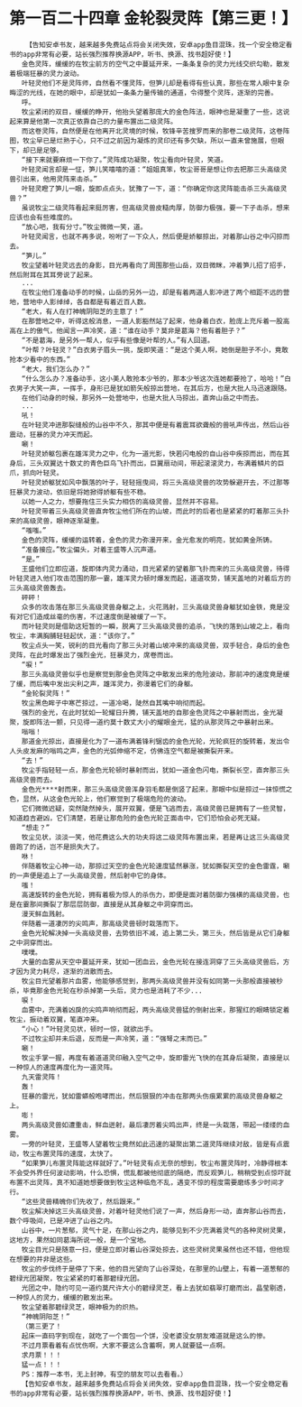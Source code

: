 # 第一百二十四章 金轮裂灵阵【第三更！】
        【告知安卓书友，越来越多免费站点将会关闭失效，安卓app鱼目混珠，找一个安全稳定看书的app非常有必要，站长强烈推荐换源APP，听书、换源、找书超好使！】
       金色灵阵，缓缓的在牧尘前方的空气之中蔓延开来，一条条复杂的灵力光线交织勾勒，散发着极端狂暴的灵力波动。
       叶轻灵他们不是灵阵师，自然看不懂灵阵，但笋儿却是看得有些认真，那些在常人眼中复杂晦涩的光线，在她的眼中，却是犹如一条条力量传输的通道，令得整个灵阵，逐渐的完善。
       呼。
       牧尘紧闭的双目，缓缓的睁开，他抬头望着那庞大的金色阵法，眼神也是凝重了一些，这说起来算是他第一次真正依靠自己的力量布置出二级灵阵。
       而这卷灵阵，自然便是在他离开北灵境的时候，牧锋辛苦搜罗而来的那卷二级灵阵，这卷阵图，牧尘早已是烂熟于心，只不过之前因为凝炼的灵印还有多欠缺，所以一直未曾施展，但眼下，却已是足够。
       “接下来就要麻烦一下你了。”灵阵成功凝聚，牧尘看向叶轻灵，笑道。
       叶轻灵闻言却是一怔，笋儿笑嘻嘻的道：“姐姐真笨，牧尘哥哥是想让你去把那三头高级灵兽引出来，他用灵阵来击杀。”
       叶轻灵瞪了笋儿一眼，旋即点点头，犹豫了一下，道：“你确定你这灵阵能击杀三头高级灵兽？”
       虽说牧尘二级灵阵看起来挺厉害，但高级灵兽皮糙肉厚，防御力极强，要一下子击杀，想来应该也会有些难度的。
       “放心吧，我有分寸。”牧尘微微一笑，道。
       叶轻灵闻言，也就不再多说，吩咐了一下众人，然后便是娇躯掠出，对着那山谷之中闪掠而去。
       “笋儿。”
       牧尘望着叶轻灵远去的身影，目光再看向了周围那些山岳，双目微眯，冲着笋儿招了招手，然后附耳在其耳旁说了起来。
       ...
       在牧尘他们准备动手的时候，山岳的另外一边，却是有着两道人影冲进了两个相距不远的营地，营地中人影绰绰，各自都是有着近百人数。
       “老大，有人在打神魄阴阳芝的主意了！”
       在那营地之中，听得这般消息，一道人影豁然站了起来，他身着白衣，脸庞上充斥着一股高高在上的傲气，他闻言一声冷笑，道：“谁在动手？莫非是葛海？他有着胆子？”
       “不是葛海，是另外一帮人，似乎有些像是叶帮的人。”有人回道。
       “叶帮？叶轻灵？”白衣男子眉头一挑，旋即笑道：“是这个美人啊，她倒是胆子不小，竟敢抢本少看中的东西。”
       “老大，我们怎么办？”
       “什么怎么办？准备动手，这小美人敢抢本少爷的，那本少爷这次连她都要抢了，哈哈！”白衣男子大笑一声，一挥手，身形已是犹如箭矢般掠出营地，在其后方，也是大批人马迅速跟随。
       在他们动身的时候，那另外一处营地中，也是大批人马掠出，直奔山岳之中而去。
       ...
       吼！
       在叶轻灵冲进那裂缝般的山谷中不久，那其中便是有着震耳欲聋般的兽吼声传出，然后山谷震动，狂暴的灵力冲天而起。
       唰！
       叶轻灵娇躯包裹在雄浑灵力之中，化为一道光影，快若闪电般的自山谷中疾掠而出，而在其身后，三头双翼达十数丈的青色巨鸟飞扑而出，巨翼扇动间，带起滚滚灵力，布满着鳞片的巨爪，抓向叶轻灵。
       叶轻灵娇躯犹如风中飘落的叶子，轻轻摇曳间，将三头高级灵兽的攻势躲避开去，不过那等狂暴灵力波动，依旧是将她掀得娇躯有些不稳。
       以她一人之力，想要拖住三头实力相仿的高级灵兽，显然并不容易。
       叶轻灵带着三头高级灵兽直奔牧尘他们所在的山坡，而此时的后者也是紧紧的盯着那三头扑来的高级灵兽，眼神逐渐凝重。
       “嗤嗤。”
       金色的灵阵，缓缓的运转着，金色的灵力弥漫开来，金光愈发的明亮，犹如黄金所铸。
       “准备接应。”牧尘偏头，对着王盛等人沉声道。
       “是。”
       王盛他们立即应道，旋即体内灵力涌动，目光紧紧的望着那飞扑而来的三头高级灵兽，待得叶轻灵进入他们攻击范围的那一霎，雄浑灵力顿时爆发而起，道道攻势，铺天盖地的对着后方的三头高级灵兽轰去。
       砰砰！
       众多的攻击落在那三头高级灵兽身躯之上，火花溅射，三头高级灵兽身躯犹如金铁，竟是没有对它们造成丝毫的伤害，不过速度倒是被缓了一下。
       而叶轻灵则是借助这短暂的一瞬，脱离了三头高级灵兽的追杀，飞快的落到山坡之上，看向牧尘，丰满胸脯轻轻起伏，道：“该你了。”
       牧尘点头一笑，锐利的目光看向了那三头对着山坡冲来的高级灵兽，双手轻合，身后的金色灵阵，在此时爆发出了强烈金光，狂暴灵力，席卷而出。
       “唳！”
       那三头高级灵兽似乎也是察觉到那金色灵阵之中散发出来的危险波动，那前冲的速度竟是缓了缓，而后嘴中发出尖利之声，雄浑灵力，弥漫着它们的身躯。
       “金轮裂灵阵！”
       牧尘黑色眸子中寒芒掠过，一道冷喝，陡然自其嘴中响彻而起。
       强烈的金光，在此时犹如一轮耀日升腾，铺天盖地的自那金色灵阵之中暴射而出，金光凝聚，旋即阵法一颤，只见得一道约莫十数丈大小的耀眼金光，猛的从那灵阵之中暴射出来。
       嗡嗡！
       那道金光掠出，直接是化为了一道布满着锋利锯齿的金色光轮，光轮疯狂的旋转着，发出令人头皮发麻的嗡鸣之声，金色的光弧伸缩不定，仿佛连空气都是被撕裂开来。
       “去！”
       牧尘手指轻轻一点，那金色光轮顿时暴射而出，犹如一道金色闪电，撕裂长空，直奔那三头高级灵兽而去。
       金色光****射而来，那三头高级灵兽浑身羽毛都是倒竖了起来，那眼中似是掠过一抹惊慌之色，显然，从这金色光轮上，他们察觉到了极端危险的波动。
       它们微微迟疑，突然陡然掉头，展开双翼，便是飞逃而去，高级灵兽已是拥有了一些灵智，知道趋吉避凶，它们清楚，若是让那危险的金色光轮正面击中，它们恐怕会必死无疑。
       “想走？”
       牧尘见状，淡淡一笑，他花费这么大的功夫将这二级灵阵布置出来，若是再让这三头高级灵兽跑了的话，岂不是损失大了。
       咻！
       伴随着牧尘心神一动，那掠过天空的金色光轮速度猛然暴涨，犹如撕裂天空的金色雷霆，唰的一声便是追上了一头高级灵兽，然后射中它的身体。
       嗤！
       高速旋转的金色光轮，拥有着极为惊人的杀伤力，即便是面对着防御力强横的高级灵兽，也是在霎那间撕裂了那层层防御，直接是从其身躯之中洞穿而出。
       漫天鲜血溅射。
       伴随着一道凄厉的尖鸣声，那高级灵兽顿时栽落而下。
       金色光轮解决掉一头高级灵兽，去势依旧不减，追上第二头，第三头，然后皆是从它们身躯之中洞穿而出。
       噗噗。
       大量的血雾从天空中蔓延开来，犹如一团血云，金色光轮在接连洞穿了三头高级灵兽后，方才因为灵力耗尽，逐渐的消散而去。
       牧尘目光望着那片血雾，他能够感觉到，那两头高级灵兽并没有如同第一头那般直接被秒杀，毕竟那金色光轮在秒杀掉第一头后，灵力也是消耗了不少...
       唳！
       血雾中，充满着凶戾的尖鸣声响彻而起，两头高级灵兽猛的倒射出来，那猩红的眼睛锁定着牧尘，振动着双翼，笔直冲来。
       “小心！”叶轻灵见状，顿时一惊，就欲出手。
       不过牧尘却并未后退，反而是一声冷笑，道：“强弩之末而已。”
       唰！
       牧尘手掌一握，再度有着道道灵印融入空气之中，旋即雷光飞快的在其身后凝聚，直接是以一种惊人的速度再度化为一道灵阵。
       九天雷灵阵！
       轰！
       狂暴的雷光，犹如雷蟒般咆哮而出，然后狠狠的冲击在那两头伤痕累累的高级灵兽身躯之上。
       嘭！
       两头高级灵兽如遭重击，鲜血迸射，最后凄厉着尖鸣出声，终是一头栽落，带起一缕缕的血雾。
       一旁的叶轻灵，王盛等人望着牧尘竟然如此迅速的凝聚出第二道灵阵继续对敌，皆是有点震动，牧尘布置灵阵的速度，太快了。
       “如果笋儿布置灵阵能这样就好了。”叶轻灵有点无奈的想到，牧尘布置灵阵时，冷静得根本不会受外界任何波动影响，什么恐惧，慌乱都被他彻底的隔绝，而反观笋儿，稍稍受到点惊吓就布置不出灵阵，真不知道她想要做到牧尘这种临危不乱，遇变不惊的程度需要磨练多少时间才行。
       “这些灵兽精魄你们先收了，然后跟来。”
       牧尘解决掉这三头高级灵兽，对着叶轻灵他们说了一声，然后身形一动，直奔那山谷而去，数个呼吸间，已是冲进了山谷之内。
       山谷中，一片葱郁，灵气十足，在那山谷之内，能够见到不少充满着灵气的各种灵树灵果，这地方，果然如同葛海所说一般，是一个宝地。
       牧尘目光只是随意一扫，便是立即对着山谷深处掠去，这些灵树灵果虽然也还不错，但他现在想要的并非是这些。
       牧尘的步伐终于是停了下来，他的目光望向了山谷深处，在那里的山壁上，有着一道葱郁的碧绿光团凝聚，牧尘紧紧的盯着那碧绿光团。
       光团之中，隐约可见一道约莫尺许大小的碧绿灵芝，看上去犹如翡翠打磨而出，晶莹剔透，一种惊人的灵力，缓缓的散发出来。
       牧尘望着那碧绿灵芝，眼神极为的炽热。
       “神魄阴阳芝！”
       （第三更了！
       起床一直码字到现在，就吃了一个面包一个饼，没老婆没女朋友难道就是这么的惨。
       不过月票看着有点忧伤啊，大家不要这么含蓄啊，男人就要猛一点啊。
       求月票！！！
       猛一点！！！
       PS：推荐一本书，无上封神，有空的朋友可以去看看。）
       【告知安卓书友，越来越多免费站点将会关闭失效，安卓app鱼目混珠，找一个安全稳定看书的app非常有必要，站长强烈推荐换源APP，听书、换源、找书超好使！】